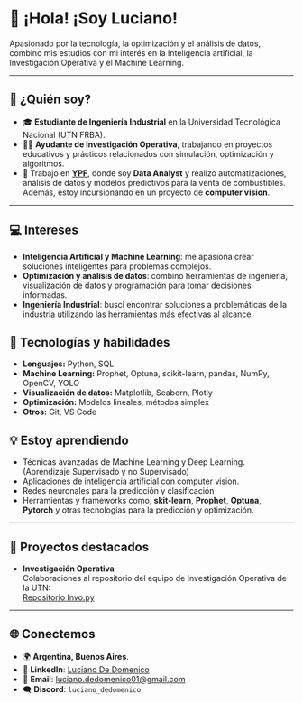 # 👋 ¡Hola! ¡Soy Luciano!  

Apasionado por la tecnología, la optimización y el análisis de datos, combino mis estudios con mi interés en la Inteligencia artificial, la Investigación Operativa y el Machine Learning.  

---

## 🚀 **¿Quién soy?**

- 🎓 **Estudiante de Ingeniería Industrial** en la Universidad Tecnológica Nacional (UTN FRBA).  
- 🧑‍🏫 **Ayudante de Investigación Operativa**, trabajando en proyectos educativos y prácticos relacionados con simulación, optimización y algoritmos.  
- 💼 Trabajo en **[YPF](https://www.ypf.com/)**, donde soy **Data Analyst** y realizo automatizaciones, análisis de datos y modelos predictivos para la venta de combustibles. Además, estoy incursionando en un proyecto de **computer vision**.

---

## 💻 **Intereses**

- **Inteligencia Artificial y Machine Learning**: me apasiona crear soluciones inteligentes para problemas complejos.  
- **Optimización y análisis de datos**: combino herramientas de ingeniería, visualización de datos y programación para tomar decisiones informadas.
- **Ingeniería Industrial**: busci encontrar soluciones a problemáticas de la industria utilizando las herramientas más efectivas al alcance. 


## 🔧 **Tecnologías y habilidades**

- **Lenguajes:** Python, SQL  
- **Machine Learning:** Prophet, Optuna, scikit-learn, pandas, NumPy, OpenCV, YOLO  
- **Visualización de datos:** Matplotlib, Seaborn, Plotly  
- **Optimización:** Modelos lineales, métodos simplex  
- **Otros:** Git, VS Code  

## 💡 **Estoy aprendiendo**

- Técnicas avanzadas de Machine Learning y Deep Learning. (Aprendizaje Supervisado y no Supervisado)
- Aplicaciones de inteligencia artificial con computer vision.
- Redes neuronales para la predicción y clasificación
- Herramientas y frameworks como, **skit-learn**, **Prophet**, **Optuna**, **Pytorch** y otras tecnologías para la predicción y optimización.  

---

## 📂 **Proyectos destacados**

- **Investigación Operativa**  
  Colaboraciones al repositorio del equipo de Investigación Operativa de la UTN:  
  [Repositorio Invo.py](https://github.com/investigacion-operativa-utn/invo.py)  

---

## 🌐 **Conectemos**

- 🌍 **Argentina, Buenos Aires**. 
- 💼 **LinkedIn**: [Luciano De Domenico](https://www.linkedin.com/in/luciano-de-domenico/)
- 📧 **Email**: luciano.dedomenico01@gmail.com 
- 🗨️ **Discord**: `luciano_dedomenico`



